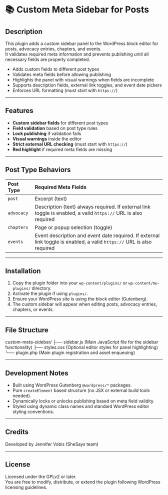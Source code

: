# 📚 Custom Meta Sidebar for Posts

## Description
This plugin adds a custom sidebar panel to the WordPress block editor for posts, advocacy entries, chapters, and events.  
It validates required meta information and prevents publishing until all necessary fields are properly completed.

- Adds custom fields to different post types
- Validates meta fields before allowing publishing
- Highlights the panel with visual warnings when fields are incomplete
- Supports description fields, external link toggles, and event date pickers
- Enforces URL formatting (must start with `https://`)

---

## Features
- **Custom sidebar fields** for different post types
- **Field validation** based on post type rules
- **Lock publishing** if validation fails
- **Visual warnings** inside the editor
- **Strict external URL checking** (must start with `https://`)
- **Red highlight** if required meta fields are missing

---

## Post Type Behaviors

| Post Type | Required Meta Fields |
|:---|:---|
| `post` | Excerpt (text) |
| `advocacy` | Description (text) always required. If external link toggle is enabled, a valid `https://` URL is also required |
| `chapters` | Page or popup selection (toggle) |
| `events` | Event description and event date required. If external link toggle is enabled, a valid `https://` URL is also required |

---

## Installation

1. Copy the plugin folder into your `wp-content/plugins/` or `wp-content/mu-plugins/` directory.
2. Activate the plugin if using `plugins/`.
3. Ensure your WordPress site is using the block editor (Gutenberg).
4. The custom sidebar will appear when editing posts, advocacy entries, chapters, or events.

---

## File Structure

custom-meta-sidebar/ ├── sidebar.js (Main JavaScript file for the sidebar functionality) ├── styles.css (Optional editor styles for panel highlighting) └── plugin.php (Main plugin registration and asset enqueuing)


---

## Development Notes

- Built using WordPress Gutenberg `@wordpress/*` packages.
- Pure `createElement` based structure (no JSX or external build tools needed).
- Dynamically locks or unlocks publishing based on meta field validity.
- Styled using dynamic class names and standard WordPress editor styling conventions.

---

## Credits

Developed by Jennifer Vobis (SheSays team)

---

## License

Licensed under the GPLv2 or later.  
You are free to modify, distribute, or extend the plugin following WordPress licensing guidelines.
